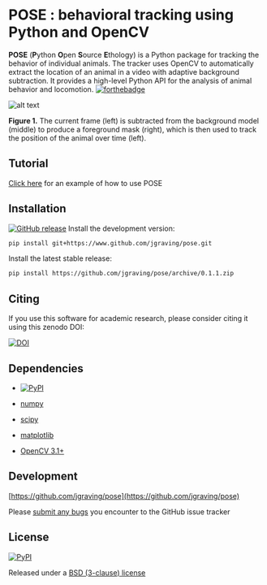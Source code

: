 **POSE** : behavioral tracking using Python and OpenCV
=======================================

**POSE** (**P**ython **O**pen **S**ource **E**thology) is a Python package for tracking the behavior of individual animals. 
The tracker uses OpenCV to automatically extract the location of an animal in a video with adaptive background subtraction. 
It provides a high-level Python API for the analysis of animal behavior and locomotion.
[![forthebadge](http://forthebadge.com/images/badges/made-with-python.svg)](http://forthebadge.com)

![alt text][screenshot]

[screenshot]: https://github.com/jgraving/pose/blob/master/images/screenshot.png

**Figure 1.** The current frame (left) is subtracted from the background model (middle) to produce a foreground mask (right), which is then used to track the position of the animal over time (left). 

Tutorial
------------

[Click here](https://github.com/jgraving/pose/blob/master/example/pose_tracker_example.ipynb) for an example of how to use POSE 

Installation
------------
[![GitHub release](https://img.shields.io/github/release/qubyte/rubidium.svg?maxAge=2592000?style=flat-square)](https://github.com/jgraving/pose/archive/0.1.1.zip)
Install the development version:
```bash
pip install git+https://www.github.com/jgraving/pose.git
```

Install the latest stable release:
```bash
pip install https://github.com/jgraving/pose/archive/0.1.1.zip
```

Citing
----------
If you use this software for academic research, please consider citing it using this zenodo DOI: 

[![DOI](https://zenodo.org/badge/24020/jgraving/pose.svg)](https://zenodo.org/badge/latestdoi/24020/jgraving/pose)


Dependencies
------------

- [![PyPI](https://img.shields.io/pypi/pyversions/Django.svg?maxAge=2592000?style=flat-square)](http://www.python.org)

- [numpy](http://www.numpy.org/)

- [scipy](http://www.scipy.org/)

- [matplotlib](http://matplotlib.org/)

- [OpenCV 3.1+](http://opencv.org/)

Development
-------------
[https://github.com/jgraving/pose](https://github.com/jgraving/pose)

Please [submit any bugs](https://github.com/jgraving/pose/issues/new) you encounter to the GitHub issue tracker

License
------------
[![PyPI](https://img.shields.io/pypi/l/Django.svg?maxAge=2592000?style=flat-square)](https://github.com/jgraving/pose/blob/master/LICENSE)

Released under a [BSD (3-clause) license](https://github.com/jgraving/pose/blob/master/LICENSE)
